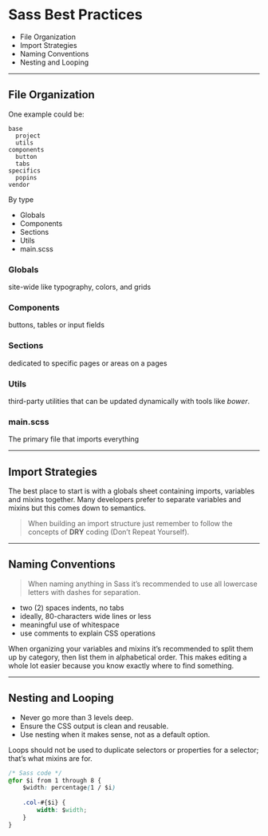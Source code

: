 # Sass Best Practices

* File Organization
* Import Strategies
* Naming Conventions
* Nesting and Looping

---

## File Organization

One example could be:

```
base
  project
  utils
components
  button
  tabs
specifics
  popins
vendor
```

By type

* Globals
* Components
* Sections
* Utils
* main.scss

### Globals

site-wide like typography, colors, and grids

### Components

buttons, tables or input fields

### Sections

dedicated to specific pages or areas on a pages

### Utils

third-party utilities that can be updated dynamically with tools like *bower*.

### main.scss

The primary file that imports everything

---

## Import Strategies

The best place to start is with a globals sheet containing imports, variables and mixins together. Many developers prefer to separate variables and mixins but this comes down to semantics.

> When building an import structure just remember to follow the concepts of **DRY** coding (Don’t Repeat Yourself).

--- 

## Naming Conventions

> When naming anything in Sass it’s recommended to use all lowercase letters with dashes for separation.

- two (2) spaces indents, no tabs
- ideally, 80-characters wide lines or less
- meaningful use of whitespace
- use comments to explain CSS operations

When organizing your variables and mixins it’s recommended to split them up by category, then list them in alphabetical order. This makes editing a whole lot easier because you know exactly where to find something.

--- 

## Nesting and Looping

+ Never go more than 3 levels deep.
+ Ensure the CSS output is clean and reusable.
+ Use nesting when it makes sense, not as a default option.

Loops should not be used to duplicate selectors or properties for a selector; that’s what mixins are for.

```css
/* Sass code */
@for $i from 1 through 8 {
    $width: percentage(1 / $i)
 
    .col-#{$i} {
        width: $width;
    }
}
```